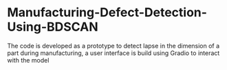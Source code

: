 # Manufacturing-Defect-Detection-Using-BDSCAN
The code is developed as a prototype to detect lapse in the dimension of a part during manufacturing, a user interface is build using Gradio to interact with the model

